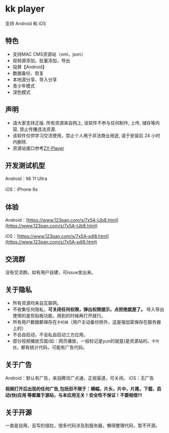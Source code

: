 # kk player

支持 Android 和 iOS

## 特色

* 支持MAC CMS资源站（xml，json）
* 视频源添加，批量添加，导出
* 投屏【Android】
* 数据备份、恢复
* 本地源分享、导入分享
* 青少年模式
* 深色模式

## 声明

* 请大家支持正版. 所有资源来自网上, 该软件不参与任何制作, 上传, 储存等内容, 禁止传播违法资源.
* 该软件仅供学习交流使用，禁止个人用于非法商业用途, 请于安装后 24 小时内删除.
* 资源站接口参考[ZY-Player](https://github.com/Hunlongyu/ZY-Player)

## 开发测试机型

Android：Mi 11 Ultra

iOS：iPhone 6s


## 体验

Android：[https://www.123pan.com/s/7x5A-IJb8.html](https://www.123pan.com/s/7x5A-IJb8.html)

iOS：[https://www.123pan.com/s/7x5A-xdl8.html](https://www.123pan.com/s/7x5A-xdl8.html)

## 交流群

没有交流群。如有用户自建，可issue发出来。


## 关于隐私

* 所有资源均来自互联网。
* 不收集任何隐私，**可关闭任何权限，弹出权限提示，点拒绝就是了。** 导入导出使用的是剪贴板功能，用到的时候再打开就行。
* 所有用户数据都保存在`手机端`（用户主动备份除外，这是强加密保存在服务器上的）
* 不会自启动，不会私自启动三方应用。
* 部分视频播放页面(如：网页播放，一般标记是yun的就是)是资源站的，`不可控`。都有统计代码，可能有广告代码。

## 关于广告

Android：默认有广告，来自腾讯广点通，正规渠道，可关闭。
iOS：无广告

**视频打开后出现的任何广告,包括但不限于：横幅，片头，片中，片尾，下载、启动(快)应用 等都属于源站，与本应用无关！安全性不保证！不要相信!!!**

## 关于开源

一直是自用，且写的很拉，很多代码涉及到服务器，懒得整理代码，暂不开源。

